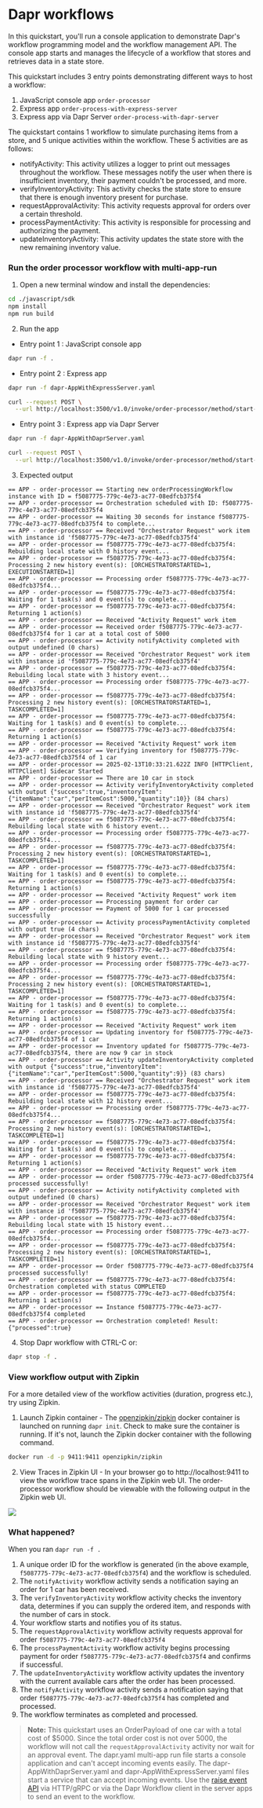 # Dapr workflows

In this quickstart, you'll run a console application to demonstrate Dapr's workflow programming model and the workflow management API. The console app starts and manages the lifecycle of a workflow that stores and retrieves data in a state store.

This quickstart includes 3 entry points demonstrating different ways to host a workflow:

1. JavaScript console app `order-processor` 
2. Express app `order-process-with-express-server`
3. Express app via Dapr Server `order-process-with-dapr-server`

The quickstart contains 1 workflow to simulate purchasing items from a store, and 5 unique activities within the workflow. These 5 activities are as follows:

- notifyActivity: This activity utilizes a logger to print out messages throughout the workflow. These messages notify the user when there is insufficient inventory, their payment couldn't be processed, and more.
- verifyInventoryActivity: This activity checks the state store to ensure that there is enough inventory present for purchase.
- requestApprovalActivity: This activity requests approval for orders over a certain threshold.
- processPaymentActivity: This activity is responsible for processing and authorizing the payment.
- updateInventoryActivity: This activity updates the state store with the new remaining inventory value.

### Run the order processor workflow with multi-app-run

1. Open a new terminal window and install the dependencies: 

<!-- STEP
name: build order-process app
-->

```bash
cd ./javascript/sdk
npm install
npm run build
```

<!-- END_STEP -->
2. Run the app 

- Entry point 1 : JavaScript console app
<!-- STEP
name: Run order-processor service
expected_stdout_lines:
  - '== APP - order-processor == Payment of 5000 for 1 car processed successfully'
  - 'there are now 9 car in stock'
  - 'processed successfully!'
expected_stderr_lines:
output_match_mode: substring
background: true
sleep: 15
timeout_seconds: 120
-->

```bash
dapr run -f .
```
<!-- END_STEP -->

- Entry point 2 : Express app

```bash
dapr run -f dapr-AppWithExpressServer.yaml
```

```bash
curl --request POST \
  --url http://localhost:3500/v1.0/invoke/order-processor/method/start-workflow
```

- Entry point 3 : Express app via Dapr Server

```bash
dapr run -f dapr-AppWithDaprServer.yaml
```
```bash
curl --request POST \
  --url http://localhost:3500/v1.0/invoke/order-processor/method/start-workflow
```

3. Expected output


```
== APP - order-processor == Starting new orderProcessingWorkflow instance with ID = f5087775-779c-4e73-ac77-08edfcb375f4
== APP - order-processor == Orchestration scheduled with ID: f5087775-779c-4e73-ac77-08edfcb375f4
== APP - order-processor == Waiting 30 seconds for instance f5087775-779c-4e73-ac77-08edfcb375f4 to complete...
== APP - order-processor == Received "Orchestrator Request" work item with instance id 'f5087775-779c-4e73-ac77-08edfcb375f4'
== APP - order-processor == f5087775-779c-4e73-ac77-08edfcb375f4: Rebuilding local state with 0 history event...
== APP - order-processor == f5087775-779c-4e73-ac77-08edfcb375f4: Processing 2 new history event(s): [ORCHESTRATORSTARTED=1, EXECUTIONSTARTED=1]
== APP - order-processor == Processing order f5087775-779c-4e73-ac77-08edfcb375f4...
== APP - order-processor == f5087775-779c-4e73-ac77-08edfcb375f4: Waiting for 1 task(s) and 0 event(s) to complete...
== APP - order-processor == f5087775-779c-4e73-ac77-08edfcb375f4: Returning 1 action(s)
== APP - order-processor == Received "Activity Request" work item
== APP - order-processor == Received order f5087775-779c-4e73-ac77-08edfcb375f4 for 1 car at a total cost of 5000
== APP - order-processor == Activity notifyActivity completed with output undefined (0 chars)
== APP - order-processor == Received "Orchestrator Request" work item with instance id 'f5087775-779c-4e73-ac77-08edfcb375f4'
== APP - order-processor == f5087775-779c-4e73-ac77-08edfcb375f4: Rebuilding local state with 3 history event...
== APP - order-processor == Processing order f5087775-779c-4e73-ac77-08edfcb375f4...
== APP - order-processor == f5087775-779c-4e73-ac77-08edfcb375f4: Processing 2 new history event(s): [ORCHESTRATORSTARTED=1, TASKCOMPLETED=1]
== APP - order-processor == f5087775-779c-4e73-ac77-08edfcb375f4: Waiting for 1 task(s) and 0 event(s) to complete...
== APP - order-processor == f5087775-779c-4e73-ac77-08edfcb375f4: Returning 1 action(s)
== APP - order-processor == Received "Activity Request" work item
== APP - order-processor == Verifying inventory for f5087775-779c-4e73-ac77-08edfcb375f4 of 1 car
== APP - order-processor == 2025-02-13T10:33:21.622Z INFO [HTTPClient, HTTPClient] Sidecar Started
== APP - order-processor == There are 10 car in stock
== APP - order-processor == Activity verifyInventoryActivity completed with output {"success":true,"inventoryItem":{"itemName":"car","perItemCost":5000,"quantity":10}} (84 chars)
== APP - order-processor == Received "Orchestrator Request" work item with instance id 'f5087775-779c-4e73-ac77-08edfcb375f4'
== APP - order-processor == f5087775-779c-4e73-ac77-08edfcb375f4: Rebuilding local state with 6 history event...
== APP - order-processor == Processing order f5087775-779c-4e73-ac77-08edfcb375f4...
== APP - order-processor == f5087775-779c-4e73-ac77-08edfcb375f4: Processing 2 new history event(s): [ORCHESTRATORSTARTED=1, TASKCOMPLETED=1]
== APP - order-processor == f5087775-779c-4e73-ac77-08edfcb375f4: Waiting for 1 task(s) and 0 event(s) to complete...
== APP - order-processor == f5087775-779c-4e73-ac77-08edfcb375f4: Returning 1 action(s)
== APP - order-processor == Received "Activity Request" work item
== APP - order-processor == Processing payment for order car
== APP - order-processor == Payment of 5000 for 1 car processed successfully
== APP - order-processor == Activity processPaymentActivity completed with output true (4 chars)
== APP - order-processor == Received "Orchestrator Request" work item with instance id 'f5087775-779c-4e73-ac77-08edfcb375f4'
== APP - order-processor == f5087775-779c-4e73-ac77-08edfcb375f4: Rebuilding local state with 9 history event...
== APP - order-processor == Processing order f5087775-779c-4e73-ac77-08edfcb375f4...
== APP - order-processor == f5087775-779c-4e73-ac77-08edfcb375f4: Processing 2 new history event(s): [ORCHESTRATORSTARTED=1, TASKCOMPLETED=1]
== APP - order-processor == f5087775-779c-4e73-ac77-08edfcb375f4: Waiting for 1 task(s) and 0 event(s) to complete...
== APP - order-processor == f5087775-779c-4e73-ac77-08edfcb375f4: Returning 1 action(s)
== APP - order-processor == Received "Activity Request" work item
== APP - order-processor == Updating inventory for f5087775-779c-4e73-ac77-08edfcb375f4 of 1 car
== APP - order-processor == Inventory updated for f5087775-779c-4e73-ac77-08edfcb375f4, there are now 9 car in stock
== APP - order-processor == Activity updateInventoryActivity completed with output {"success":true,"inventoryItem":{"itemName":"car","perItemCost":5000,"quantity":9}} (83 chars)
== APP - order-processor == Received "Orchestrator Request" work item with instance id 'f5087775-779c-4e73-ac77-08edfcb375f4'
== APP - order-processor == f5087775-779c-4e73-ac77-08edfcb375f4: Rebuilding local state with 12 history event...
== APP - order-processor == Processing order f5087775-779c-4e73-ac77-08edfcb375f4...
== APP - order-processor == f5087775-779c-4e73-ac77-08edfcb375f4: Processing 2 new history event(s): [ORCHESTRATORSTARTED=1, TASKCOMPLETED=1]
== APP - order-processor == f5087775-779c-4e73-ac77-08edfcb375f4: Waiting for 1 task(s) and 0 event(s) to complete...
== APP - order-processor == f5087775-779c-4e73-ac77-08edfcb375f4: Returning 1 action(s)
== APP - order-processor == Received "Activity Request" work item
== APP - order-processor == order f5087775-779c-4e73-ac77-08edfcb375f4 processed successfully!
== APP - order-processor == Activity notifyActivity completed with output undefined (0 chars)
== APP - order-processor == Received "Orchestrator Request" work item with instance id 'f5087775-779c-4e73-ac77-08edfcb375f4'
== APP - order-processor == f5087775-779c-4e73-ac77-08edfcb375f4: Rebuilding local state with 15 history event...
== APP - order-processor == Processing order f5087775-779c-4e73-ac77-08edfcb375f4...
== APP - order-processor == f5087775-779c-4e73-ac77-08edfcb375f4: Processing 2 new history event(s): [ORCHESTRATORSTARTED=1, TASKCOMPLETED=1]
== APP - order-processor == Order f5087775-779c-4e73-ac77-08edfcb375f4 processed successfully!
== APP - order-processor == f5087775-779c-4e73-ac77-08edfcb375f4: Orchestration completed with status COMPLETED
== APP - order-processor == f5087775-779c-4e73-ac77-08edfcb375f4: Returning 1 action(s)
== APP - order-processor == Instance f5087775-779c-4e73-ac77-08edfcb375f4 completed
== APP - order-processor == Orchestration completed! Result: {"processed":true}
```

4. Stop Dapr workflow with CTRL-C or:

```sh
dapr stop -f .
```

### View workflow output with Zipkin

For a more detailed view of the workflow activities (duration, progress etc.), try using Zipkin.

1. Launch Zipkin container - The [openzipkin/zipkin](https://hub.docker.com/r/openzipkin/zipkin/) docker container is launched on running `dapr init`. Check to make sure the container is running. If it's not, launch the Zipkin docker container with the following command.

```bash
docker run -d -p 9411:9411 openzipkin/zipkin
```

2. View Traces in Zipkin UI - In your browser go to http://localhost:9411 to view the workflow trace spans in the Zipkin web UI. The order-processor workflow should be viewable with the following output in the Zipkin web UI. 

<img src="img/workflow-trace-spans-zipkin.png">

### What happened? 

When you ran `dapr run -f .`

1. A unique order ID for the workflow is generated (in the above example, `f5087775-779c-4e73-ac77-08edfcb375f4`) and the workflow is scheduled.
2. The `notifyActivity` workflow activity sends a notification saying an order for 1 car has been received.
3. The `verifyInventoryActivity` workflow activity checks the inventory data, determines if you can supply the ordered item, and responds with the number of cars in stock.
4. Your workflow starts and notifies you of its status.
5. The `requestApprovalActivity` workflow activity requests approval for order `f5087775-779c-4e73-ac77-08edfcb375f4`
6. The `processPaymentActivity` workflow activity begins processing payment for order `f5087775-779c-4e73-ac77-08edfcb375f4` and confirms if successful.
7. The `updateInventoryActivity` workflow activity updates the inventory with the current available cars after the order has been processed.
8. The `notifyActivity` workflow activity sends a notification saying that order `f5087775-779c-4e73-ac77-08edfcb375f4` has completed and processed.
9. The workflow terminates as completed and processed.

> **Note:** This quickstart uses an OrderPayload of one car with a total cost of $5000. Since the total order cost is not over 5000, the workflow will not call the `requestApprovalActivity` activity nor wait for an approval event. The dapr.yaml multi-app run file starts a console application and can't accept incoming events easily. The dapr-AppWithDaprServer.yaml and dapr-AppWithExpressServer.yaml files start a service that can accept incoming events. Use the [raise event API](https://docs.dapr.io/reference/api/workflow_api/#raise-event-request) via HTTP/gRPC or via the Dapr Workflow client in the server apps to send an event to the workflow.
